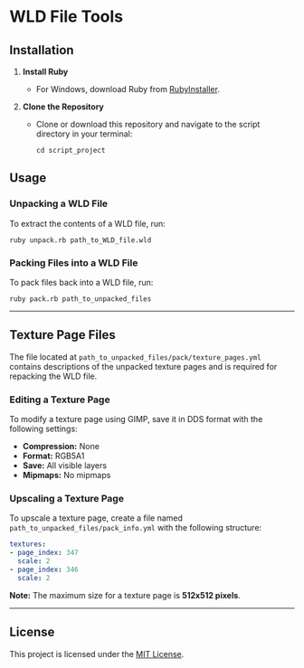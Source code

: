 # WLD File Tools

## Installation

1. **Install Ruby**  
   - For Windows, download Ruby from [RubyInstaller](https://rubyinstaller.org/downloads/).

2. **Clone the Repository**  
   - Clone or download this repository and navigate to the script directory in your terminal:
     ```
     cd script_project
     ```

## Usage

### Unpacking a WLD File
To extract the contents of a WLD file, run:
```
ruby unpack.rb path_to_WLD_file.wld
```

### Packing Files into a WLD File
To pack files back into a WLD file, run:
```
ruby pack.rb path_to_unpacked_files
```

---

## Texture Page Files

The file located at `path_to_unpacked_files/pack/texture_pages.yml` contains descriptions of the unpacked texture pages and is required for repacking the WLD file.

### Editing a Texture Page
To modify a texture page using GIMP, save it in DDS format with the following settings:
- **Compression:** None  
- **Format:** RGB5A1  
- **Save:** All visible layers  
- **Mipmaps:** No mipmaps  

### Upscaling a Texture Page
To upscale a texture page, create a file named `path_to_unpacked_files/pack_info.yml` with the following structure:
```yaml
textures:
- page_index: 347
  scale: 2
- page_index: 346
  scale: 2
```

**Note:** The maximum size for a texture page is **512x512 pixels**.

---

## License
This project is licensed under the [MIT License](LICENSE).
